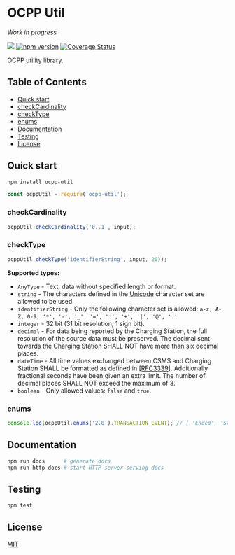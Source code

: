 # OCPP Util
*Work in progress*

![](https://github.com/romfrolov/ocpp-util/workflows/build/badge.svg) [![npm version](https://badge.fury.io/js/ocpp-util.svg)](https://badge.fury.io/js/ocpp-util) [![Coverage Status](https://coveralls.io/repos/github/romfrolov/ocpp-util/badge.svg?branch=master)](https://coveralls.io/github/romfrolov/ocpp-util?branch=master)

OCPP utility library.

## Table of Contents

- [Quick start](#quick-start)
 - [checkCardinality](#checkcardinality)
 - [checkType](#checkType)
 - [enums](#enums)
- [Documentation](#documentation)
- [Testing](#testing)
- [License](#license)

## Quick start

```bash
npm install ocpp-util
```

```js
const ocppUtil = require('ocpp-util');
```

### checkCardinality

```js
ocppUtil.checkCardinality('0..1', input);
```

### checkType

```js
ocppUtil.checkType('identifierString', input, 20));
```

**Supported types:**
- `AnyType` - Text, data without specified length or format.
- `string` - The characters defined in the [Unicode](http://www.unicode.org/versions/Unicode10.0.0/) character set are allowed to be used.
- `identifierString` - Only the following character set is allowed: `a-z, A-Z, 0-9, '*', '-', '_', '=', ':', '+', '|', '@', '.'`.
- `integer` - 32 bit (31 bit resolution, 1 sign bit).
- `decimal` - For data being reported by the Charging Station, the full resolution of the source data must be
preserved. The decimal sent towards the Charging Station SHALL NOT have more than six
decimal places.
- `dateTime` - All time values exchanged between CSMS and Charging Station SHALL be formatted as
defined in [[RFC3339]](https://tools.ietf.org/html/rfc3339). Additionally fractional seconds have been given an extra limit. The
number of decimal places SHALL NOT exceed the maximum of 3.
- `boolean` - Only allowed values: `false` and `true`.

### enums

```js
console.log(ocppUtil.enums('2.0').TRANSACTION_EVENT); // [ 'Ended', 'Started', 'Updated' ]
```

## Documentation

```bash
npm run docs      # generate docs
npm run http-docs # start HTTP server serving docs
```

## Testing

```bash
npm test
```

## License

[MIT](./LICENSE)
